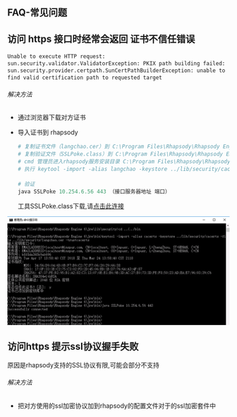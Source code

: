 ## FAQ-常见问题

## 访问 https 接口时经常会返回 证书不信任错误

```http
Unable to execute HTTP request: sun.security.validator.ValidatorException: PKIX path building failed: sun.security.provider.certpath.SunCertPathBuilderException: unable to find valid certification path to requested target
```

###### 解决方法

- 通过浏览器下载对方证书

- 导入证书到 rhapsody

  ```python
  # 复制证书文件（langchao.cer）到 C:\Program Files\Rhapsody\Rhapsody Engine 6\jre\lib\security
  # 复制验证文件（SSLPoke.class）到 C:\Program Files\Rhapsody\Rhapsody Engine 6\jre\bin
  # cmd 管理员进入rhapsody服务安装目录 C:\Program Files\Rhapsody\Rhapsody Engine 6\jre\bin
  # 执行 keytool -import -alias langchao -keystore ../lib/security/cacerts -file ../lib/security/langchao.cer -trustcacerts
  
  # 验证 
  java SSLPoke 10.254.6.56 443 （接口服务器地址 端口）
  ```

  工具SSLPoke.class下载,请[点击此连接](files/SSLPoke.class)

![操作截图](..\imgs\image-20211011074403485.png)

## 访问https 提示ssl协议握手失败

原因是rhapsody支持的SSL协议有限,可能会部分不支持

###### 解决方法

- 把对方使用的ssl加密协议加到rhapsody的配置文件对于的ssl加密套件中

